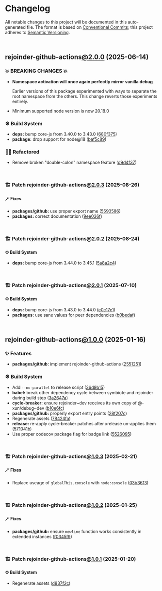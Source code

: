 # Changelog

All notable changes to this project will be documented in this auto-generated
file. The format is based on [Conventional Commits][1];
this project adheres to [Semantic Versioning][2].

<br />

## rejoinder-github-actions[@2.0.0][3] (2025-06-14)

### 💥 BREAKING CHANGES 💥

- **Namespace activation will once again perfectly mirror vanilla debug**

  Earlier versions of this package experimented with ways to separate the root namespace from the others. This change reverts those experiments entirely.

- Minimum supported node version is now 20.18.0

### ⚙️ Build System

- **deps:** bump core-js from 3.40.0 to 3.43.0 ([680f375][4])
- **package:** drop support for node\@18 ([baf5c89][5])

### 🧙🏿 Refactored

- Remove broken "double-colon" namespace feature ([d9d4f37][6])

<br />

### 🏗️ Patch rejoinder-github-actions[@2.0.3][7] (2025-08-26)

#### 🪄 Fixes

- **packages/github:** use proper export name ([5593586][8])
- **packages:** correct documentation ([9ee036f][9])

<br />

### 🏗️ Patch rejoinder-github-actions[@2.0.2][10] (2025-08-24)

#### ⚙️ Build System

- **deps:** bump core-js from 3.44.0 to 3.45.1 ([5a8a2c4][11])

<br />

### 🏗️ Patch rejoinder-github-actions[@2.0.1][12] (2025-07-10)

#### ⚙️ Build System

- **deps:** bump core-js from 3.43.0 to 3.44.0 ([e0c17e1][13])
- **packages:** use sane values for peer dependencies ([b0bedaf][14])

<br />

## rejoinder-github-actions[@1.0.0][15] (2025-01-16)

### ✨ Features

- **packages/github:** implement rejoinder-github-actions ([2551251][16])

### ⚙️ Build System

- Add `--no-parallel` to release script ([36d9b15][17])
- **babel:** break other dependency cycle between symbiote and rejoinder during build step ([3a2647a][18])
- **cycle-breaker:** ensure rejoinder\~dev receives its own copy of @-xun/debug\~dev ([b10e6fc][19])
- **packages/github:** properly export entry points ([28f207c][20])
- Regenerate assets ([78424fa][21])
- **release:** re-apply cycle-breaker patches after xrelease un-applies them ([571041b][22])
- Use proper codecov package flag for badge link ([5526095][23])

<br />

### 🏗️ Patch rejoinder-github-actions[@1.0.3][24] (2025-02-21)

#### 🪄 Fixes

- Replace useage of `globalThis.console` with `node:console` ([03b3613][25])

<br />

### 🏗️ Patch rejoinder-github-actions[@1.0.2][26] (2025-01-25)

#### 🪄 Fixes

- **packages/github:** ensure `newline` function works consistently in extended instances ([f0345f9][27])

<br />

### 🏗️ Patch rejoinder-github-actions[@1.0.1][28] (2025-01-20)

#### ⚙️ Build System

- Regenerate assets ([d837f2c][29])

[1]: https://conventionalcommits.org
[2]: https://semver.org
[3]: https://github.com/Xunnamius/rejoinder/compare/rejoinder-github-actions@1.0.3...rejoinder-github-actions@2.0.0
[4]: https://github.com/Xunnamius/rejoinder/commit/680f375448b06c1229b024b81de301b95fb66bf2
[5]: https://github.com/Xunnamius/rejoinder/commit/baf5c89e66b1bdacf31ca37e80d78e8f1b048530
[6]: https://github.com/Xunnamius/rejoinder/commit/d9d4f378320c4405c80cb306d8174b752def9292
[7]: https://github.com/Xunnamius/rejoinder/compare/rejoinder-github-actions@2.0.2...rejoinder-github-actions@2.0.3
[8]: https://github.com/Xunnamius/rejoinder/commit/55935860401771d5c88235d672c987a7a0286f7e
[9]: https://github.com/Xunnamius/rejoinder/commit/9ee036f869f12313780efbf5ead2184da5f4b716
[10]: https://github.com/Xunnamius/rejoinder/compare/rejoinder-github-actions@2.0.1...rejoinder-github-actions@2.0.2
[11]: https://github.com/Xunnamius/rejoinder/commit/5a8a2c44e2798374535af646a6963fc442d988e5
[12]: https://github.com/Xunnamius/rejoinder/compare/rejoinder-github-actions@2.0.0...rejoinder-github-actions@2.0.1
[13]: https://github.com/Xunnamius/rejoinder/commit/e0c17e1bc03bdabb1dc44aec49b338e59042211f
[14]: https://github.com/Xunnamius/rejoinder/commit/b0bedaf49c491057360340dd6c98f4152d6c41a2
[15]: https://github.com/Xunnamius/rejoinder/compare/rejoinder-github-actions@0.0.0-init...rejoinder-github-actions@1.0.0
[16]: https://github.com/Xunnamius/rejoinder/commit/25512516e21add20497e52d758b03f89019dba1c
[17]: https://github.com/Xunnamius/rejoinder/commit/36d9b15a656e1eed5a50cdfe7fe502a22f0aa57f
[18]: https://github.com/Xunnamius/rejoinder/commit/3a2647a4383d23c44984f5fba72936f803375d01
[19]: https://github.com/Xunnamius/rejoinder/commit/b10e6fc514367aef02468efe7382c2a09b7d45d5
[20]: https://github.com/Xunnamius/rejoinder/commit/28f207c6ba64b9a63e6d2be34865f901fe3109ac
[21]: https://github.com/Xunnamius/rejoinder/commit/78424fa8f7badb679969f17dc434d2444f557d0d
[22]: https://github.com/Xunnamius/rejoinder/commit/571041bf4746363a1355f6eb2e03d6c31e5b0a18
[23]: https://github.com/Xunnamius/rejoinder/commit/5526095585c560786bb4716fe2181814ff33c2ac
[24]: https://github.com/Xunnamius/rejoinder/compare/rejoinder-github-actions@1.0.2...rejoinder-github-actions@1.0.3
[25]: https://github.com/Xunnamius/rejoinder/commit/03b3613ea5521daeec1921ccb4f8819f94b7098e
[26]: https://github.com/Xunnamius/rejoinder/compare/rejoinder-github-actions@1.0.1...rejoinder-github-actions@1.0.2
[27]: https://github.com/Xunnamius/rejoinder/commit/f0345f969b3e8ccfc9a4dc96e3a670ff5e335f69
[28]: https://github.com/Xunnamius/rejoinder/compare/rejoinder-github-actions@1.0.0...rejoinder-github-actions@1.0.1
[29]: https://github.com/Xunnamius/rejoinder/commit/d837f2cf51d0f744b1acb9f03c50dbfbe4361561
